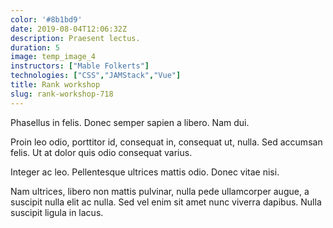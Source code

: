 ```yaml
---
color: '#8b1bd9'
date: 2019-08-04T12:06:32Z
description: Praesent lectus.
duration: 5
image: temp_image_4
instructors: ["Mable Folkerts"]
technologies: ["CSS","JAMStack","Vue"]
title: Rank workshop
slug: rank-workshop-718
---
```

Phasellus in felis. Donec semper sapien a libero. Nam dui.

Proin leo odio, porttitor id, consequat in, consequat ut, nulla. Sed accumsan felis. Ut at dolor quis odio consequat varius.

Integer ac leo. Pellentesque ultrices mattis odio. Donec vitae nisi.

Nam ultrices, libero non mattis pulvinar, nulla pede ullamcorper augue, a suscipit nulla elit ac nulla. Sed vel enim sit amet nunc viverra dapibus. Nulla suscipit ligula in lacus.
